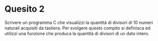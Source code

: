 # Quesito 2

Scrivere un programma C che visualizzi la quantità di divisori di 10 numeri naturali acquisiti da tastiera. Per svolgere questo compito si deﬁnisca ed utilizzi una funzione che produca la quantità di divisori di un dato intero.
